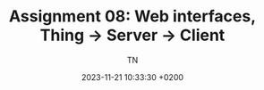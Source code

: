 ---
layout: post
title: "Assignment 08: Web interfaces, Thing -> Server -> Client"
date:   2023-11-21 10:33:30 +0200
author: "TN"
---